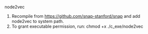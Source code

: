 node2vec 
1. Recompile from https://github.com/snap-stanford/snap and add node2vec to system path.
2. To grant executable permission, run: chmod +x ./c_exe/node2vec
